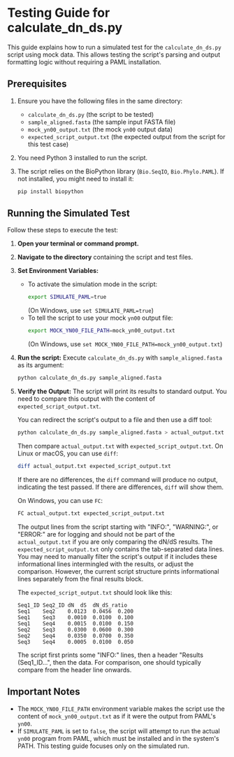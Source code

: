# Testing Guide for calculate_dn_ds.py

This guide explains how to run a simulated test for the `calculate_dn_ds.py` script using mock data. This allows testing the script's parsing and output formatting logic without requiring a PAML installation.

## Prerequisites

1.  Ensure you have the following files in the same directory:
    *   `calculate_dn_ds.py` (the script to be tested)
    *   `sample_aligned.fasta` (the sample input FASTA file)
    *   `mock_yn00_output.txt` (the mock `yn00` output data)
    *   `expected_script_output.txt` (the expected output from the script for this test case)

2.  You need Python 3 installed to run the script.
3.  The script relies on the BioPython library (`Bio.SeqIO`, `Bio.Phylo.PAML`). If not installed, you might need to install it:
    ```bash
    pip install biopython
    ```

## Running the Simulated Test

Follow these steps to execute the test:

1.  **Open your terminal or command prompt.**

2.  **Navigate to the directory** containing the script and test files.

3.  **Set Environment Variables:**
    *   To activate the simulation mode in the script:
        ```bash
        export SIMULATE_PAML=true
        ```
        (On Windows, use `set SIMULATE_PAML=true`)
    *   To tell the script to use your mock `yn00` output file:
        ```bash
        export MOCK_YN00_FILE_PATH=mock_yn00_output.txt
        ```
        (On Windows, use `set MOCK_YN00_FILE_PATH=mock_yn00_output.txt`)

4.  **Run the script:**
    Execute `calculate_dn_ds.py` with `sample_aligned.fasta` as its argument:
    ```bash
    python calculate_dn_ds.py sample_aligned.fasta
    ```

5.  **Verify the Output:**
    The script will print its results to standard output. You need to compare this output with the content of `expected_script_output.txt`.

    You can redirect the script's output to a file and then use a diff tool:
    ```bash
    python calculate_dn_ds.py sample_aligned.fasta > actual_output.txt
    ```
    Then compare `actual_output.txt` with `expected_script_output.txt`. On Linux or macOS, you can use `diff`:
    ```bash
    diff actual_output.txt expected_script_output.txt
    ```
    If there are no differences, the `diff` command will produce no output, indicating the test passed. If there are differences, `diff` will show them.

    On Windows, you can use `FC`:
    ```bash
    FC actual_output.txt expected_script_output.txt
    ```

    The output lines from the script starting with "INFO:", "WARNING:", or "ERROR:" are for logging and should not be part of the `actual_output.txt` if you are only comparing the dN/dS results. The `expected_script_output.txt` only contains the tab-separated data lines. You may need to manually filter the script's output if it includes these informational lines intermingled with the results, or adjust the comparison. However, the current script structure prints informational lines separately from the final results block.

    The `expected_script_output.txt` should look like this:
    ```
    Seq1_ID	Seq2_ID	dN	dS	dN_dS_ratio
    Seq1	Seq2	0.0123	0.0456	0.200
    Seq1	Seq3	0.0010	0.0100	0.100
    Seq1	Seq4	0.0015	0.0100	0.150
    Seq2	Seq3	0.0300	0.0600	0.300
    Seq2	Seq4	0.0350	0.0700	0.350
    Seq3	Seq4	0.0005	0.0100	0.050
    ```
    The script first prints some "INFO:" lines, then a header "Results (Seq1_ID...", then the data. For comparison, one should typically compare from the header line onwards.

## Important Notes
*   The `MOCK_YN00_FILE_PATH` environment variable makes the script use the content of `mock_yn00_output.txt` as if it were the output from PAML's `yn00`.
*   If `SIMULATE_PAML` is set to `false`, the script will attempt to run the actual `yn00` program from PAML, which must be installed and in the system's PATH. This testing guide focuses only on the simulated run.

